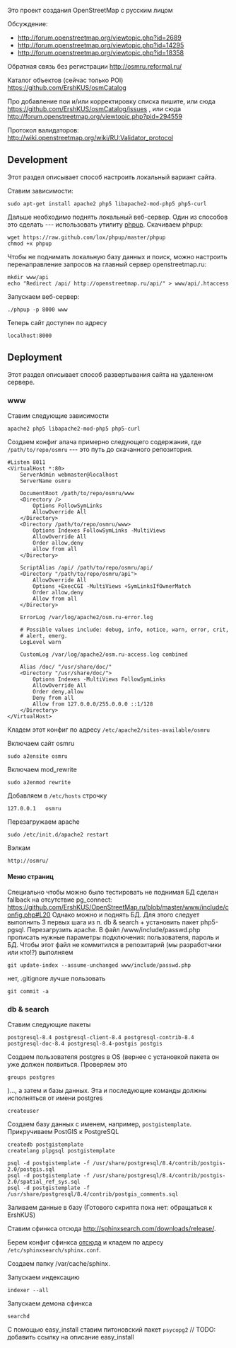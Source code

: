 Это проект создания OpenStreetMap с русским лицом

Обсуждение:
 * http://forum.openstreetmap.org/viewtopic.php?id=2689
 * http://forum.openstreetmap.org/viewtopic.php?id=14295
 * http://forum.openstreetmap.org/viewtopic.php?id=18358

Обратная связь без регистрации http://osmru.reformal.ru/

Каталог объектов (сейчас только POI) https://github.com/ErshKUS/osmCatalog

Про добавление пои и/или корректировку списка пишите, или сюда https://github.com/ErshKUS/osmCatalog/issues , или сюда http://forum.openstreetmap.org/viewtopic.php?pid=294559

Протокол валидаторов: http://wiki.openstreetmap.org/wiki/RU:Validator_protocol

## Development

Этот раздел описывает способ настроить локальный вариант сайта.


Ставим зависимости:

```
sudo apt-get install apache2 php5 libapache2-mod-php5 php5-curl
```

Дальше необходимо поднять локальный веб-сервер.
Один из способов это сделать --- использовать утилиту [phpup](https://github.com/lox/phpup).
Скачиваем phpup:

```
wget https://raw.github.com/lox/phpup/master/phpup
chmod +x phpup
```

Чтобы не поднимать локальную базу данных и поиск, можно настроить перенаправление запросов на главный сервер openstreetmap.ru:

```
mkdir www/api
echo "Redirect /api/ http://openstreetmap.ru/api/" > www/api/.htaccess
```

Запускаем веб-сервер:

```
./phpup -p 8000 www
```

Теперь сайт доступен по адресу

```
localhost:8000
```


## Deployment

Этот раздел описывает способ развертывания сайта на удаленном сервере.

### www

Ставим следующие зависимости

    apache2 php5 libapache2-mod-php5 php5-curl

Создаем конфиг апача примерно следующего содержания, где `/path/to/repo/osmru` --- это путь до скачанного репозитория.

```
#Listen 8011
<VirtualHost *:80>
	ServerAdmin webmaster@localhost
	ServerName osmru

	DocumentRoot /path/to/repo/osmru/www
	<Directory />
		Options FollowSymLinks
		AllowOverride All
	</Directory>
	<Directory /path/to/repo/osmru/www>
		Options Indexes FollowSymLinks -MultiViews
		AllowOverride All
		Order allow,deny
		allow from all
	</Directory>

	ScriptAlias /api/ /path/to/repo/osmru/api/
	<Directory "/path/to/repo/osmru/api">
		AllowOverride All
		Options +ExecCGI -MultiViews +SymLinksIfOwnerMatch
		Order allow,deny
		Allow from all
	</Directory>

	ErrorLog /var/log/apache2/osm.ru-error.log

	# Possible values include: debug, info, notice, warn, error, crit,
	# alert, emerg.
	LogLevel warn

	CustomLog /var/log/apache2/osm.ru-access.log combined

    Alias /doc/ "/usr/share/doc/"
    <Directory "/usr/share/doc/">
        Options Indexes -MultiViews FollowSymLinks
        AllowOverride All
        Order deny,allow
        Deny from all
        Allow from 127.0.0.0/255.0.0.0 ::1/128
    </Directory>
</VirtualHost>
```

Кладем этот конфиг по адресу `/etc/apache2/sites-available/osmru`

Включаем сайт osmru

	sudo a2ensite osmru

Включаем mod_rewrite

	sudo a2enmod rewrite

Добавляем в `/etc/hosts` строчку

	127.0.0.1 	osmru

Перезагружаем apache
    
    sudo /etc/init.d/apache2 restart

Вэлкам

	http://osmru/

#### Меню страниц

Специально чтобы можно было тестировать не поднимая БД сделан fallback на отсутствие pg_connect: https://github.com/ErshKUS/OpenStreetMap.ru/blob/master/www/include/config.php#L20
Однако можно и поднять БД. Для этого следует выполнить 3 первых шага из п. db & search + установить пакет php5-pgsql. Перезагрузить apache.
В файл /www/include/passwd.php прописать нужные параметры подключения: пользователя, пароль и БД.
Чтобы этот файл не коммитился в репозитарий (мы разработчики или кто!?) выполняем

	git update-index --assume-unchanged www/include/passwd.php
нет, .gitignore лучше пользовать

	git commit -a


### db & search

Ставим следующие пакеты

    postgresql-8.4 postgresql-client-8.4 postgresql-contrib-8.4 postgresql-doc-8.4 postgresql-8.4-postgis postgis

Создаем пользователя postgres в OS (вернее с установкой пакета он уже должен появиться. Проверяем это

	groups postgres
	
)..., а затем и базы данных. Эта и последующие команды должны исполняться от имени postgres

	createuser

Создаем базу данных с именем, например, `postgistemplate`. Прикручиваем PostGIS к PostgreSQL

	createdb postgistemplate
	createlang plpgsql postgistemplate

	psql -d postgistemplate -f /usr/share/postgresql/8.4/contrib/postgis-2.0/postgis.sql	
	psql -d postgistemplate -f /usr/share/postgresql/8.4/contrib/postgis-2.0/spatial_ref_sys.sql
	psql -d postgistemplate -f /usr/share/postgresql/8.4/contrib/postgis_comments.sql

Заливаем данные в базу (Готового скрипта пока нет: обращаться к ErshKUS)


Ставим сфинкса отсюда http://sphinxsearch.com/downloads/release/.

Берем конфиг сфинкса  [отсюда](../master/search/configs/sphinx.conf) и кладем по адресу `/etc/sphinxsearch/sphinx.conf`.

Создаем папку /var/cache/sphinx.

Запускаем индексацию

	indexer --all

Запускаем демона сфинкса

	searchd


C помощью easy_install ставим питоновский пакет `psycopg2` // TODO: добавить ссылку на описание easy_install

